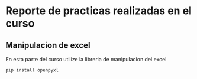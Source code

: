 # Reporte de practicas realizadas en el curso

## Manipulacion de excel
En esta parte del curso utilize la libreria de manipulacion del excel
```py
pip install openpyxl
```